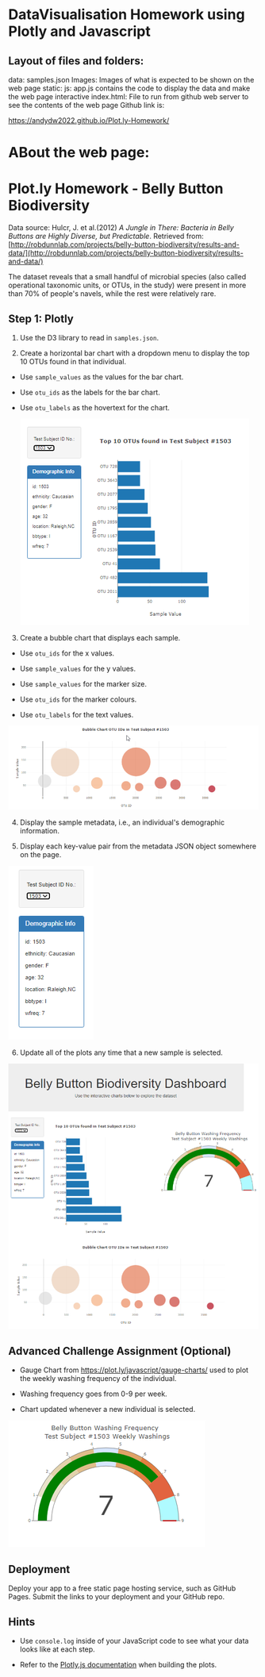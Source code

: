 
DataVisualisation Homework using Plotly and Javascript
======================================================

Layout of files and folders:
----------------------------

data:
      samples.json
Images:
      Images of what is expected to be shown on the web page
static:
      js:
        app.js contains the code to display the data and make the web page interactive
index.html: File to run from github web server to see the contents of the web page
Github link is:


 https://andydw2022.github.io/Plot.ly-Homework/

ABout the web page:
===================
# Plot.ly Homework - Belly Button Biodiversity
Data source:
Hulcr, J. et al.(2012) _A Jungle in There: Bacteria in Belly Buttons are Highly Diverse, but Predictable_. Retrieved from: [http://robdunnlab.com/projects/belly-button-biodiversity/results-and-data/](http://robdunnlab.com/projects/belly-button-biodiversity/results-and-data/)


The dataset reveals that a small handful of microbial species (also called operational taxonomic units, or OTUs, in the study) were present in more than 70% of people's navels, while the rest were relatively rare.

## Step 1: Plotly

1. Use the D3 library to read in `samples.json`.

2. Create a horizontal bar chart with a dropdown menu to display the top 10 OTUs found in that individual.

* Use `sample_values` as the values for the bar chart.

* Use `otu_ids` as the labels for the bar chart.

* Use `otu_labels` as the hovertext for the chart.

  ![bar Chart](Images/Final_bar_chart.png)

3. Create a bubble chart that displays each sample.

* Use `otu_ids` for the x values.

* Use `sample_values` for the y values.

* Use `sample_values` for the marker size.

* Use `otu_ids` for the marker colours.

* Use `otu_labels` for the text values.

![Bubble Chart](Images/Final_bubble_chart.png)

4. Display the sample metadata, i.e., an individual's demographic information.

5. Display each key-value pair from the metadata JSON object somewhere on the page.

![hw](Images/Final_metainfo.png)

6. Update all of the plots any time that a new sample is selected.

![hw](Images/Final_whole_page.png)

## Advanced Challenge Assignment (Optional)

* Gauge Chart from <https://plot.ly/javascript/gauge-charts/> used to plot the weekly washing frequency of the individual.

* Washing frequency goes from 0-9 per week.

* Chart updated whenever a new individual is selected.

![Weekly Washing Frequency Gauge](Images/Final_gauge_chart.png)

## Deployment

Deploy your app to a free static page hosting service, such as GitHub Pages. Submit the links to your deployment and your GitHub repo.

## Hints

* Use `console.log` inside of your JavaScript code to see what your data looks like at each step.

* Refer to the [Plotly.js documentation](https://plot.ly/javascript/) when building the plots.

